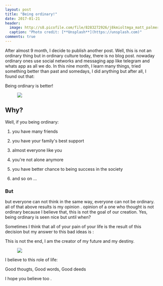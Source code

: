 ```yaml
---
layout: post
title: "Being ordinary!"
date: 2017-01-21
header:
  image: http://s8.picofile.com/file/8283272926/j8kmioltmga_matt_palmer.jpg
  caption: "Photo credit: [**Unsplash**](https://unsplash.com)"
comments: true
---
```

After almost 9 month, I decide to publish another post. Well, this is not an ordinary thing but in ordinary culture today, there is no blog post. nowaday ordinary ones use social networks and messaging app like telegram and whats app as all we do.
In this nine month, I learn many things, tried something better than past and somedays, I did anything but after all, I found out that:

 Being ordinary is better!

<figure>
  <img src="http://s5.picofile.com/file/8283275242/god_didnt_put_me_on_this_earth_to_be_ordinary_quote_1.jpg" />
</figure>

<h2> Why? </h2>
Well, if you being ordinary: 

1. you have many friends

2. you have your family's best support

3. almost everyone like you

4. you're not alone anymore

5. you have better chance to being success in the society 

6. and so on ...

<h3> But </h3>
but everyone can not think in the same way, everyone can not be ordinary. all of that above results is my opinion . opinion of a one who thought is not ordinary because I believe that, this is not the goal of our creation.
Yes, being ordinary is seen nice but until when? 

Sometimes I think that all of your pain of your life is the result of this decision but my answer to this bad ideas is : 

 This is not the end, I am the creator of my future and my destiny.

<figure>
  <img src="http://s7.picofile.com/file/8283278192/the_creation_of_wealth_FB_cover.png" />
</figure>

I believe to this role of life:

 Good thougts, Good words, Good deeds 
 
I hope you believe too .
